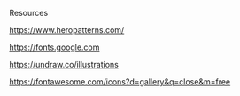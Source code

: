 Resources

https://www.heropatterns.com/

https://fonts.google.com

https://undraw.co/illustrations

https://fontawesome.com/icons?d=gallery&q=close&m=free


